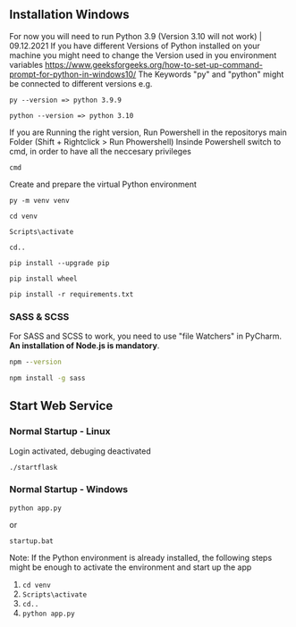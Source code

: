 ## Installation Windows
For now you will need to run Python 3.9 (Version 3.10 will not work) | 09.12.2021
If you have different Versions of Python installed on your machine you might need to change the Version used in you environment variables
https://www.geeksforgeeks.org/how-to-set-up-command-prompt-for-python-in-windows10/
The Keywords "py" and "python" might be connected to different versions
e.g.
```
py --version => python 3.9.9
```
```
python --version => python 3.10
```


If you are Running the right version,
Run Powershell in the repositorys main Folder (Shift + Rightclick > Run Phowershell)
Insinde Powershell switch to cmd, in order to have all the neccesary privileges

 ```
 cmd
 ```

Create and prepare the virtual Python environment
```
py -m venv venv
```
```
cd venv
```
```
Scripts\activate
```
```
cd..
```
```
pip install --upgrade pip
```
```
pip install wheel
```
```
pip install -r requirements.txt
```

### SASS & SCSS

For SASS and SCSS to work, you need to use "file Watchers" in PyCharm. **An installation of Node.js is mandatory**.


```cmd
npm --version
```


```cmd
npm install -g sass
```


## Start Web Service

### Normal Startup - Linux

Login activated, debuging deactivated

````
./startflask
````

### Normal Startup - Windows
```
python app.py
```
or
```
startup.bat
```

Note: If the Python environment is already installed, the following steps might be enough to activate the environment and start up the app
1. `cd venv`
2. `Scripts\activate`
3. `cd..`
4. `python app.py`
